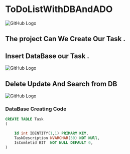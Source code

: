 # ToDoListWithDBAndADO
![GitHub Logo](https://images-na.ssl-images-amazon.com/images/I/417elukPtcL.jpg)
## The project Can We Create Our Task . 
## Insert DataBase  our Task .
![GitHub Logo](https://thumbs.gfycat.com/AppropriateBarrenDragon-small.gif)
## Delete Update And Search from DB
![GitHub Logo](https://cdn.dribbble.com/users/1581195/screenshots/3695151/delete.gif)
### DataBase Creating Code
~~~SQL
CREATE TABLE Task
(
	
	Id int IDENTITY(1,1) PRIMARY KEY,
	TaskDescription NVARCHAR(50) NOT NUll,
	IsComletid BIT  NOT NULL DEFAULT 0,
)


~~~

